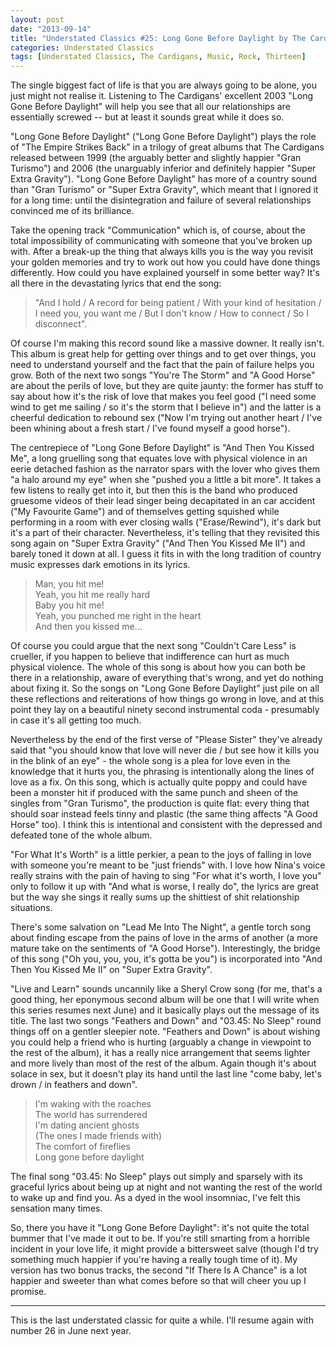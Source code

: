 ```yaml
---
layout: post
date: "2013-09-14"
title: "Understated Classics #25: Long Gone Before Daylight by The Cardigans"
categories: Understated Classics
tags: [Understated Classics, The Cardigans, Music, Rock, Thirteen]
---
```


The single biggest fact of life is that you are always going to be alone, you just might not realise it. Listening to The Cardigans' excellent 2003 "Long Gone Before Daylight" will help you see that all our relationships are essentially screwed -- but at least it sounds great while it does so.

"Long Gone Before Daylight" ("Long Gone Before Daylight") plays the role of "The Empire Strikes Back" in a trilogy of great albums that The Cardigans released between 1999 (the arguably better and slightly happier "Gran Turismo") and 2006 (the unarguably inferior and definitely happier "Super Extra Gravity"). "Long Gone Before Daylight" has more of a country sound than "Gran Turismo" or "Super Extra Gravity", which meant that I ignored it for a long time: until the disintegration and failure of several relationships convinced me of its brilliance.

Take the opening track "Communication" which is, of course, about the total impossibility of communicating with someone that you've broken up with. After a break-up the thing that always kills you is the way you revisit your golden memories and try to work out how you could have done things differently. How could you have explained yourself in some better way? It's all there in the devastating lyrics that end the song:

> "And I hold / A record for being patient / With your kind of hesitation / I need you, you want me / But I don't know / How to connect / So I disconnect".

Of course I'm making this record sound like a massive downer. It really isn't. This album is great help for getting over things and to get over things, you need to understand yourself and the fact that the pain of failure helps you grow. Both of the next two songs "You're The Storm" and "A Good Horse" are about the perils of love, but they are quite jaunty: the former has stuff to say about how it's the risk of love that makes you feel good ("I need some wind to get me sailing / so it's the storm that I believe in") and the latter is a cheerful dedication to rebound sex ("Now I'm trying out another heart / I've been whining about a fresh start / I've found myself a good horse").

The centrepiece of "Long Gone Before Daylight" is "And Then You Kissed Me", a long gruelling song that equates love with physical violence in an eerie detached fashion as the narrator spars with the lover who gives them "a halo around my eye" when she "pushed you a little a bit more". It takes a few listens to really get into it, but then this is the band who produced gruesome videos of their lead singer being decapitated in an car accident ("My Favourite Game") and of themselves getting squished while performing in a room with ever closing walls ("Erase/Rewind"), it's dark but it's a part of their character. Nevertheless, it's telling that they revisited this song again on "Super Extra Gravity" ("And Then You Kissed Me II") and barely toned it down at all. I guess it fits in with the long tradition of country music expresses dark emotions in its lyrics.

> Man, you hit me!  
Yeah, you hit me really hard  
Baby you hit me!  
Yeah, you punched me right in the heart  
And then you kissed me...  

Of course you could argue that the next song "Couldn't Care Less" is crueller, if you happen to believe that indifference can hurt as much physical violence. The whole of this song is about how you can both be there in a relationship, aware of everything that's wrong, and yet do nothing about fixing it. So the songs on "Long Gone Before Daylight" just pile on all these reflections and reiterations of how things go wrong in love, and at this point they lay on a beautiful ninety second instrumental coda - presumably in case it's all getting too much.

Nevertheless by the end of the first verse of "Please Sister" they've already said that "you should know that love will never die / but see how it kills you in the blink of an eye" - the whole song is a plea for love even in the knowledge that it hurts you, the phrasing is intentionally along the lines of love as a fix. On this song, which is actually quite poppy and could have been a monster hit if produced with the same punch and sheen of the singles from "Gran Turismo", the production is quite flat: every thing that should soar instead feels tinny and plastic (the same thing affects "A Good Horse" too). I think this is intentional and consistent with the depressed and defeated tone of the whole album.

"For What It's Worth" is a little perkier, a pean to the joys of falling in love with someone you're meant to be "just friends" with. I love how Nina's voice really strains with the pain of having to sing "For what it's worth, I love you" only to follow it up with "And what is worse, I really do", the lyrics are great but the way she sings it really sums up the shittiest of shit relationship situations.

There's some salvation on "Lead Me Into The Night", a gentle torch song about finding escape from the pains of love in the arms of another (a more mature take on the sentiments of "A Good Horse"). Interestingly, the bridge of this song ("Oh you, you, you, it's gotta be you") is incorporated into "And Then You Kissed Me II" on "Super Extra Gravity".

"Live and Learn" sounds uncannily like a Sheryl Crow song (for me, that's a good thing, her eponymous second album will be one that I will write when this series resumes next June) and it basically plays out the message of its title. The last two songs "Feathers and Down" and "03.45: No Sleep" round things off on a gentler sleepier note. "Feathers and Down" is about wishing you could help a friend who is hurting (arguably a change in viewpoint to the rest of the album), it has a really nice arrangement that seems lighter and more lively than most of the rest of the album. Again though it's about solace in sex, but it doesn't play its hand until the last line "come baby, let's drown / in feathers and down".


> I'm waking with the roaches  
The world has surrendered  
I'm dating ancient ghosts  
(The ones I made friends with)  
The comfort of fireflies  
Long gone before daylight  

The final song "03.45: No Sleep" plays out simply and sparsely with its graceful lyrics about being up at night and not wanting the rest of the world to wake up and find you. As a dyed in the wool insomniac, I've felt this sensation many times.

So, there you have it "Long Gone Before Daylight": it's not quite the total bummer that I've made it out to be. If you're still smarting from a horrible incident in your love life, it might provide a bittersweet salve (though I'd try something much happier if you're having a really tough time of it). My version has two bonus tracks, the second "If There Is A Chance" is a lot happier and sweeter than what comes before so that will cheer you up I promise.

***

This is the last understated classic for quite a while. I'll resume again with number 26 in June next year. 
